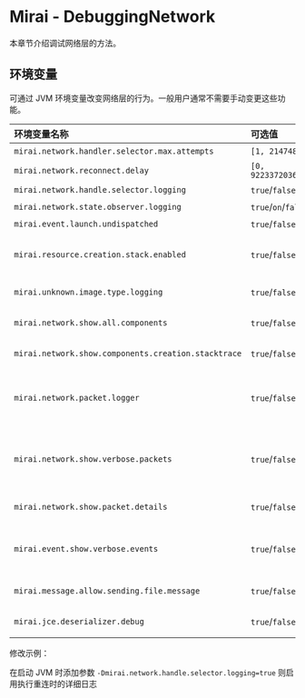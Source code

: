 # Mirai - DebuggingNetwork

本章节介绍调试网络层的方法。

## 环境变量

可通过 JVM 环境变量改变网络层的行为。一般用户通常不需要手动变更这些功能。

[launch-undispatched]: https://github.com/mamoe/mirai/blob/6eff4bdf40815598a2d987e08d89df6b97663967/mirai-core-api/src/commonMain/kotlin/internal/event/InternalEventListeners.kt#L141

[#1715]: https://github.com/mamoe/mirai/issues/1715

| 环境变量名称                                              | 可选值                              | 解释                                                                                     |
|:----------------------------------------------------|:---------------------------------|:---------------------------------------------------------------------------------------|
| `mirai.network.handler.selector.max.attempts`       | `[1, 2147483647]`                | 最大重连尝试次数                                                                               |
| `mirai.network.reconnect.delay`                     | `[0, 9223372036854775807]`       | 两次重连尝试的间隔毫秒数                                                                           |
| `mirai.network.handle.selector.logging`             | `true`/`false`                   | 启用执行重连时的详细日志                                                                           |
| `mirai.network.state.observer.logging`              | `true`/`on`/`false`/`off`/`full` | 启用网络层状态变更的日志                                                                           |
| `mirai.event.launch.undispatched`                   | `true`/`false`                   | 详见 [源码内注释][launch-undispatched]                                                        |
| `mirai.resource.creation.stack.enabled`             | `true`/`false`                   | 启用 `ExternalResource` 创建时的 stacktrace 记录 (影响性能), 在资源泄露时展示                              |
| `mirai.unknown.image.type.logging`                  | `true`/`false`                   | 启用遇到未知图片格式时的日志                                                                         |
| `mirai.network.show.all.components`                 | `true`/`false`                   | 在网络层异常中附加当前所有组件 (components) 内容                                                        |
| `mirai.network.show.components.creation.stacktrace` | `true`/`false`                   | 在网络层异常中附加当前组件容器创建时的 stacktrace                                                         |
| `mirai.network.packet.logger`                       | `true`/`false`                   | 启用数据包日志 (将为展示所有接收的数据包的 id, sequenceId, extraData 以及内容 hex)                             |
| `mirai.network.show.verbose.packets`                | `true`/`false`                   | 在日志记录数据包时包含冗长的数据包 (如 `MessageSvc.PbGetMsg`, `OnlinePush.ReqPush`, `StatSvc.SimpleGet`) |
| `mirai.network.show.packet.details`                 | `true`/`false`                   | 在日志记录数据包时包含 mirai 解析结果                                                                 |
| `mirai.event.show.verbose.events`                   | `true`/`false`                   | 在日志记录事件时包含冗长的事件 (如 `GroupMessagePreSendEvent`, `GroupMessagePostSendEvent`)            |
| `mirai.message.allow.sending.file.message`          | `true`/`false`                   | 允许发送 `FileMessage`, 用于兼容旧代码 ([#1715])                                                  |
| `mirai.jce.deserializer.debug`                      | `true`/`false`                   | 启用数据包解析错误的详细信息显示                                                                       |

修改示例：

在启动 JVM 时添加参数 `-Dmirai.network.handle.selector.logging=true`
则启用执行重连时的详细日志

